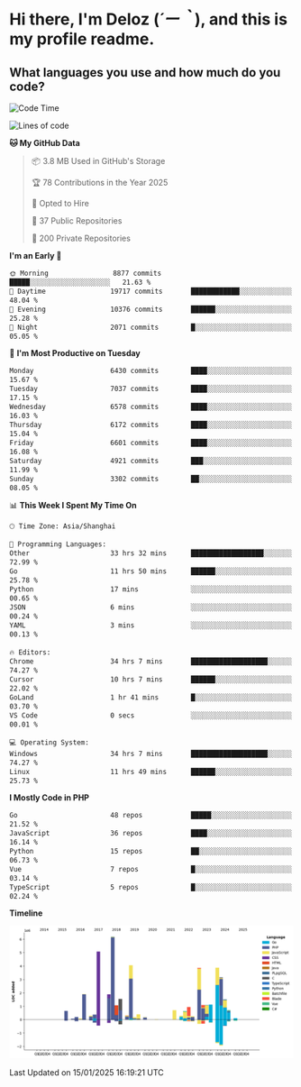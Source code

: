 # **Hi there, I'm Deloz (*´ー｀*), and this is my profile readme.**

## **What languages you use and how much do you code?**

<!--START_SECTION:waka-->
![Code Time](http://img.shields.io/badge/Code%20Time-5%2C501%20hrs%2028%20mins-blue)

![Lines of code](https://img.shields.io/badge/From%20Hello%20World%20I%27ve%20Written-43.7%20million%20lines%20of%20code-blue)

**🐱 My GitHub Data** 

> 📦 3.8 MB Used in GitHub's Storage 
 > 
> 🏆 78 Contributions in the Year 2025
 > 
> 💼 Opted to Hire
 > 
> 📜 37 Public Repositories 
 > 
> 🔑 200 Private Repositories 
 > 
**I'm an Early 🐤** 

```text
🌞 Morning                8877 commits        █████░░░░░░░░░░░░░░░░░░░░   21.63 % 
🌆 Daytime                19717 commits       ████████████░░░░░░░░░░░░░   48.04 % 
🌃 Evening                10376 commits       ██████░░░░░░░░░░░░░░░░░░░   25.28 % 
🌙 Night                  2071 commits        █░░░░░░░░░░░░░░░░░░░░░░░░   05.05 % 
```
📅 **I'm Most Productive on Tuesday** 

```text
Monday                   6430 commits        ████░░░░░░░░░░░░░░░░░░░░░   15.67 % 
Tuesday                  7037 commits        ████░░░░░░░░░░░░░░░░░░░░░   17.15 % 
Wednesday                6578 commits        ████░░░░░░░░░░░░░░░░░░░░░   16.03 % 
Thursday                 6172 commits        ████░░░░░░░░░░░░░░░░░░░░░   15.04 % 
Friday                   6601 commits        ████░░░░░░░░░░░░░░░░░░░░░   16.08 % 
Saturday                 4921 commits        ███░░░░░░░░░░░░░░░░░░░░░░   11.99 % 
Sunday                   3302 commits        ██░░░░░░░░░░░░░░░░░░░░░░░   08.05 % 
```


📊 **This Week I Spent My Time On** 

```text
🕑︎ Time Zone: Asia/Shanghai

💬 Programming Languages: 
Other                    33 hrs 32 mins      ██████████████████░░░░░░░   72.99 % 
Go                       11 hrs 50 mins      ██████░░░░░░░░░░░░░░░░░░░   25.78 % 
Python                   17 mins             ░░░░░░░░░░░░░░░░░░░░░░░░░   00.65 % 
JSON                     6 mins              ░░░░░░░░░░░░░░░░░░░░░░░░░   00.24 % 
YAML                     3 mins              ░░░░░░░░░░░░░░░░░░░░░░░░░   00.13 % 

🔥 Editors: 
Chrome                   34 hrs 7 mins       ███████████████████░░░░░░   74.27 % 
Cursor                   10 hrs 7 mins       ██████░░░░░░░░░░░░░░░░░░░   22.02 % 
GoLand                   1 hr 41 mins        █░░░░░░░░░░░░░░░░░░░░░░░░   03.70 % 
VS Code                  0 secs              ░░░░░░░░░░░░░░░░░░░░░░░░░   00.01 % 

💻 Operating System: 
Windows                  34 hrs 7 mins       ███████████████████░░░░░░   74.27 % 
Linux                    11 hrs 49 mins      ██████░░░░░░░░░░░░░░░░░░░   25.73 % 
```

**I Mostly Code in PHP** 

```text
Go                       48 repos            █████░░░░░░░░░░░░░░░░░░░░   21.52 % 
JavaScript               36 repos            ████░░░░░░░░░░░░░░░░░░░░░   16.14 % 
Python                   15 repos            ██░░░░░░░░░░░░░░░░░░░░░░░   06.73 % 
Vue                      7 repos             █░░░░░░░░░░░░░░░░░░░░░░░░   03.14 % 
TypeScript               5 repos             █░░░░░░░░░░░░░░░░░░░░░░░░   02.24 % 
```



**Timeline**

![Lines of Code chart](https://raw.githubusercontent.com/deloz/deloz/main/assets/bar_graph.png)


 Last Updated on 15/01/2025 16:19:21 UTC
<!--END_SECTION:waka-->
